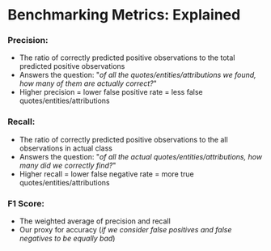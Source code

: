 # Benchmarking Metrics: Explained

### Precision: 
- The ratio of correctly predicted positive observations to the total predicted positive observations
- Answers the question: "_of all the quotes/entities/attributions we found, how many of them are actually correct?_"
- Higher precision = lower false positive rate = less false quotes/entities/attributions 

### Recall:
- The ratio of correctly predicted positive observations to the all observations in actual class
- Answers the question: "_of all the actual quotes/entities/attributions, how many did we correctly find?_"
- Higher recall = lower false negative rate = more true quotes/entities/attributions

### F1 Score:
- The weighted average of precision and recall
- Our proxy for accuracy (_if we consider false positives and false negatives to be equally bad_)
